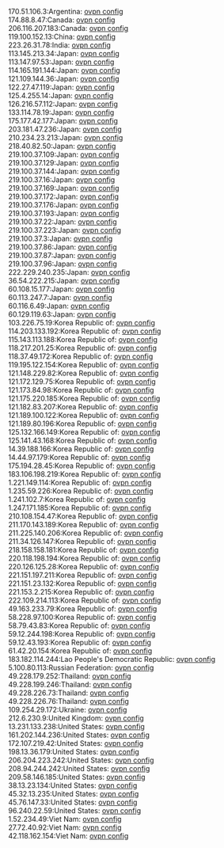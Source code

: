170.51.106.3:Argentina: [ovpn config](vpn/170_51_106_3.ovpn)  
174.88.8.47:Canada: [ovpn config](vpn/174_88_8_47.ovpn)  
206.116.207.183:Canada: [ovpn config](vpn/206_116_207_183.ovpn)  
119.100.152.13:China: [ovpn config](vpn/119_100_152_13.ovpn)  
223.26.31.78:India: [ovpn config](vpn/223_26_31_78.ovpn)  
113.145.213.34:Japan: [ovpn config](vpn/113_145_213_34.ovpn)  
113.147.97.53:Japan: [ovpn config](vpn/113_147_97_53.ovpn)  
114.165.191.144:Japan: [ovpn config](vpn/114_165_191_144.ovpn)  
121.109.144.36:Japan: [ovpn config](vpn/121_109_144_36.ovpn)  
122.27.47.119:Japan: [ovpn config](vpn/122_27_47_119.ovpn)  
125.4.255.14:Japan: [ovpn config](vpn/125_4_255_14.ovpn)  
126.216.57.112:Japan: [ovpn config](vpn/126_216_57_112.ovpn)  
133.114.78.19:Japan: [ovpn config](vpn/133_114_78_19.ovpn)  
175.177.42.177:Japan: [ovpn config](vpn/175_177_42_177.ovpn)  
203.181.47.236:Japan: [ovpn config](vpn/203_181_47_236.ovpn)  
210.234.23.213:Japan: [ovpn config](vpn/210_234_23_213.ovpn)  
218.40.82.50:Japan: [ovpn config](vpn/218_40_82_50.ovpn)  
219.100.37.109:Japan: [ovpn config](vpn/219_100_37_109.ovpn)  
219.100.37.129:Japan: [ovpn config](vpn/219_100_37_129.ovpn)  
219.100.37.144:Japan: [ovpn config](vpn/219_100_37_144.ovpn)  
219.100.37.16:Japan: [ovpn config](vpn/219_100_37_16.ovpn)  
219.100.37.169:Japan: [ovpn config](vpn/219_100_37_169.ovpn)  
219.100.37.172:Japan: [ovpn config](vpn/219_100_37_172.ovpn)  
219.100.37.176:Japan: [ovpn config](vpn/219_100_37_176.ovpn)  
219.100.37.193:Japan: [ovpn config](vpn/219_100_37_193.ovpn)  
219.100.37.22:Japan: [ovpn config](vpn/219_100_37_22.ovpn)  
219.100.37.223:Japan: [ovpn config](vpn/219_100_37_223.ovpn)  
219.100.37.3:Japan: [ovpn config](vpn/219_100_37_3.ovpn)  
219.100.37.86:Japan: [ovpn config](vpn/219_100_37_86.ovpn)  
219.100.37.87:Japan: [ovpn config](vpn/219_100_37_87.ovpn)  
219.100.37.96:Japan: [ovpn config](vpn/219_100_37_96.ovpn)  
222.229.240.235:Japan: [ovpn config](vpn/222_229_240_235.ovpn)  
36.54.222.215:Japan: [ovpn config](vpn/36_54_222_215.ovpn)  
60.108.15.177:Japan: [ovpn config](vpn/60_108_15_177.ovpn)  
60.113.247.7:Japan: [ovpn config](vpn/60_113_247_7.ovpn)  
60.116.6.49:Japan: [ovpn config](vpn/60_116_6_49.ovpn)  
60.129.119.63:Japan: [ovpn config](vpn/60_129_119_63.ovpn)  
103.226.75.19:Korea Republic of: [ovpn config](vpn/103_226_75_19.ovpn)  
114.203.133.192:Korea Republic of: [ovpn config](vpn/114_203_133_192.ovpn)  
115.143.113.188:Korea Republic of: [ovpn config](vpn/115_143_113_188.ovpn)  
118.217.201.25:Korea Republic of: [ovpn config](vpn/118_217_201_25.ovpn)  
118.37.49.172:Korea Republic of: [ovpn config](vpn/118_37_49_172.ovpn)  
119.195.122.154:Korea Republic of: [ovpn config](vpn/119_195_122_154.ovpn)  
121.148.229.82:Korea Republic of: [ovpn config](vpn/121_148_229_82.ovpn)  
121.172.129.75:Korea Republic of: [ovpn config](vpn/121_172_129_75.ovpn)  
121.173.84.98:Korea Republic of: [ovpn config](vpn/121_173_84_98.ovpn)  
121.175.220.185:Korea Republic of: [ovpn config](vpn/121_175_220_185.ovpn)  
121.182.83.207:Korea Republic of: [ovpn config](vpn/121_182_83_207.ovpn)  
121.189.100.122:Korea Republic of: [ovpn config](vpn/121_189_100_122.ovpn)  
121.189.80.196:Korea Republic of: [ovpn config](vpn/121_189_80_196.ovpn)  
125.132.166.149:Korea Republic of: [ovpn config](vpn/125_132_166_149.ovpn)  
125.141.43.168:Korea Republic of: [ovpn config](vpn/125_141_43_168.ovpn)  
14.39.188.166:Korea Republic of: [ovpn config](vpn/14_39_188_166.ovpn)  
14.44.97.179:Korea Republic of: [ovpn config](vpn/14_44_97_179.ovpn)  
175.194.28.45:Korea Republic of: [ovpn config](vpn/175_194_28_45.ovpn)  
183.106.198.219:Korea Republic of: [ovpn config](vpn/183_106_198_219.ovpn)  
1.221.149.114:Korea Republic of: [ovpn config](vpn/1_221_149_114.ovpn)  
1.235.59.226:Korea Republic of: [ovpn config](vpn/1_235_59_226.ovpn)  
1.241.102.7:Korea Republic of: [ovpn config](vpn/1_241_102_7.ovpn)  
1.247.171.185:Korea Republic of: [ovpn config](vpn/1_247_171_185.ovpn)  
210.108.154.47:Korea Republic of: [ovpn config](vpn/210_108_154_47.ovpn)  
211.170.143.189:Korea Republic of: [ovpn config](vpn/211_170_143_189.ovpn)  
211.225.140.206:Korea Republic of: [ovpn config](vpn/211_225_140_206.ovpn)  
211.34.126.147:Korea Republic of: [ovpn config](vpn/211_34_126_147.ovpn)  
218.158.158.181:Korea Republic of: [ovpn config](vpn/218_158_158_181.ovpn)  
220.118.198.194:Korea Republic of: [ovpn config](vpn/220_118_198_194.ovpn)  
220.126.125.28:Korea Republic of: [ovpn config](vpn/220_126_125_28.ovpn)  
221.151.197.211:Korea Republic of: [ovpn config](vpn/221_151_197_211.ovpn)  
221.151.23.132:Korea Republic of: [ovpn config](vpn/221_151_23_132.ovpn)  
221.153.2.215:Korea Republic of: [ovpn config](vpn/221_153_2_215.ovpn)  
222.109.214.113:Korea Republic of: [ovpn config](vpn/222_109_214_113.ovpn)  
49.163.233.79:Korea Republic of: [ovpn config](vpn/49_163_233_79.ovpn)  
58.228.97.100:Korea Republic of: [ovpn config](vpn/58_228_97_100.ovpn)  
58.79.43.83:Korea Republic of: [ovpn config](vpn/58_79_43_83.ovpn)  
59.12.244.198:Korea Republic of: [ovpn config](vpn/59_12_244_198.ovpn)  
59.12.43.193:Korea Republic of: [ovpn config](vpn/59_12_43_193.ovpn)  
61.42.20.154:Korea Republic of: [ovpn config](vpn/61_42_20_154.ovpn)  
183.182.114.244:Lao People's Democratic Republic: [ovpn config](vpn/183_182_114_244.ovpn)  
5.100.80.113:Russian Federation: [ovpn config](vpn/5_100_80_113.ovpn)  
49.228.179.252:Thailand: [ovpn config](vpn/49_228_179_252.ovpn)  
49.228.199.246:Thailand: [ovpn config](vpn/49_228_199_246.ovpn)  
49.228.226.73:Thailand: [ovpn config](vpn/49_228_226_73.ovpn)  
49.228.226.76:Thailand: [ovpn config](vpn/49_228_226_76.ovpn)  
109.254.29.172:Ukraine: [ovpn config](vpn/109_254_29_172.ovpn)  
212.6.230.9:United Kingdom: [ovpn config](vpn/212_6_230_9.ovpn)  
13.231.133.238:United States: [ovpn config](vpn/13_231_133_238.ovpn)  
161.202.144.236:United States: [ovpn config](vpn/161_202_144_236.ovpn)  
172.107.219.42:United States: [ovpn config](vpn/172_107_219_42.ovpn)  
198.13.36.179:United States: [ovpn config](vpn/198_13_36_179.ovpn)  
206.204.223.242:United States: [ovpn config](vpn/206_204_223_242.ovpn)  
208.94.244.242:United States: [ovpn config](vpn/208_94_244_242.ovpn)  
209.58.146.185:United States: [ovpn config](vpn/209_58_146_185.ovpn)  
38.13.23.134:United States: [ovpn config](vpn/38_13_23_134.ovpn)  
45.32.13.235:United States: [ovpn config](vpn/45_32_13_235.ovpn)  
45.76.147.33:United States: [ovpn config](vpn/45_76_147_33.ovpn)  
96.240.22.59:United States: [ovpn config](vpn/96_240_22_59.ovpn)  
1.52.234.49:Viet Nam: [ovpn config](vpn/1_52_234_49.ovpn)  
27.72.40.92:Viet Nam: [ovpn config](vpn/27_72_40_92.ovpn)  
42.118.162.154:Viet Nam: [ovpn config](vpn/42_118_162_154.ovpn)  
